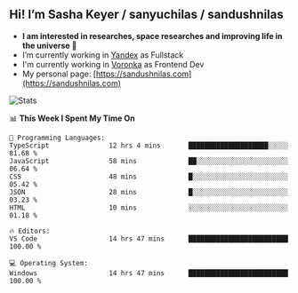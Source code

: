 ## Hi! I’m Sasha Keyer / sanyuchilas / sandushnilas

- **I am interested in researches, space researches and improving life in the universe 🌠** 
- I’m currently working in [Yandex](https://browser.yandex.ru/corp) as Fullstack
- I'm currently working in [Voronka](https://voronka-events.ru/about/) as Frontend Dev
- My personal page: [https://sandushnilas.com](https://sandushnilas.com)

![Stats](https://github-readme-stats.vercel.app/api?username=sanyuchilas&show_icons=true&theme=react&hide=issues&count_private=true&layout=compact)

<!--START_SECTION:waka-->
📊 **This Week I Spent My Time On** 

```text
💬 Programming Languages: 
TypeScript               12 hrs 4 mins       ████████████████████░░░░░   81.68 % 
JavaScript               58 mins             ██░░░░░░░░░░░░░░░░░░░░░░░   06.64 % 
CSS                      48 mins             █░░░░░░░░░░░░░░░░░░░░░░░░   05.42 % 
JSON                     28 mins             █░░░░░░░░░░░░░░░░░░░░░░░░   03.23 % 
HTML                     10 mins             ░░░░░░░░░░░░░░░░░░░░░░░░░   01.18 % 

🔥 Editors: 
VS Code                  14 hrs 47 mins      █████████████████████████   100.00 % 

💻 Operating System: 
Windows                  14 hrs 47 mins      █████████████████████████   100.00 % 
```


<!--END_SECTION:waka-->
